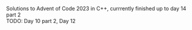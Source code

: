 Solutions to Advent of Code 2023 in C++, currrently finished up to day 14 part 2  
TODO: Day 10 part 2, Day 12
